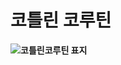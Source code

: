 # 코틀린 코루틴
**![코틀린코루틴 표지](https://github.com/insukChoi/TIL/assets/14847562/a98e58db-876c-482b-8ceb-eff2eb83e898)**